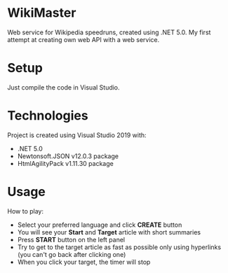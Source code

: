 # WikiMaster
Web service for Wikipedia speedruns, created using .NET 5.0. My first attempt at creating own web API with a web service.

# Setup
Just compile the code in Visual Studio.

# Technologies
Project is created using Visual Studio 2019 with:
* .NET 5.0
* Newtonsoft.JSON v12.0.3 package
* HtmlAgilityPack v1.11.30 package

# Usage
How to play:
* Select your preferred language and click **CREATE** button 
* You will see your **Start** and **Target** article with short summaries
* Press **START** button on the left panel
* Try to get to the target article as fast as possible only using hyperlinks (you can't go back after clicking one)
* When you click your target, the timer will stop

